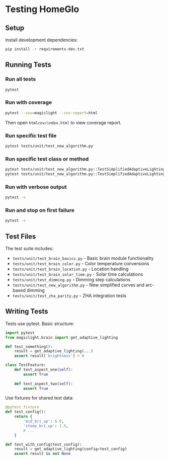 # Testing HomeGlo

## Setup

Install development dependencies:
```bash
pip install -r requirements-dev.txt
```

## Running Tests

### Run all tests
```bash
pytest
```

### Run with coverage
```bash
pytest --cov=magiclight --cov-report=html
```
Then open `htmlcov/index.html` to view coverage report.

### Run specific test file
```bash
pytest tests/unit/test_new_algorithm.py
```

### Run specific test class or method
```bash
pytest tests/unit/test_new_algorithm.py::TestSimplifiedAdaptiveLighting
pytest tests/unit/test_new_algorithm.py::TestSimplifiedAdaptiveLighting::test_noon_values
```

### Run with verbose output
```bash
pytest -v
```

### Run and stop on first failure
```bash
pytest -x
```

## Test Files

The test suite includes:

- `tests/unit/test_brain_basics.py` - Basic brain module functionality
- `tests/unit/test_brain_color.py` - Color temperature conversions
- `tests/unit/test_brain_location.py` - Location handling
- `tests/unit/test_brain_solar_time.py` - Solar time calculations
- `tests/unit/test_dimming.py` - Dimming step calculations
- `tests/unit/test_new_algorithm.py` - New simplified curves and arc-based dimming
- `tests/unit/test_zha_parity.py` - ZHA integration tests

## Writing Tests

Tests use pytest. Basic structure:

```python
import pytest
from magiclight.brain import get_adaptive_lighting

def test_something():
    result = get_adaptive_lighting(...)
    assert result['brightness'] > 0

class TestFeature:
    def test_aspect_one(self):
        assert True
    
    def test_aspect_two(self):
        assert True
```

Use fixtures for shared test data:

```python
@pytest.fixture
def test_config():
    return {
        'mid_bri_up': 6.0,
        'steep_bri_up': 1.5,
        # ...
    }

def test_with_config(test_config):
    result = get_adaptive_lighting(config=test_config)
    assert result is not None
```
